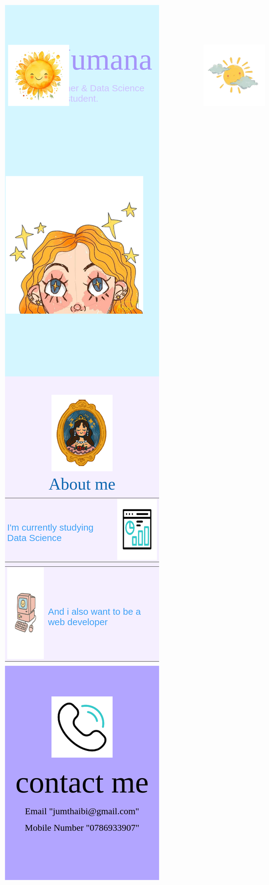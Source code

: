 <!DOCTYPE html>
<html lang="en">
<head>
    <meta charset="UTF-8">
    <title>Jumana</title>
    <link rel="stylesheet"/css/style.css">
    <link rel="icon" href="favicon (1).ico">
    <link rel="stylesheet" href="https://fonts.googleapis.com/css?family=Sofia">
    <link rel="preconnect" href="https://fonts.googleapis.com">
    <link rel="preconnect" href="https://fonts.gstatic.com" crossorigin>
    <link href="https://fonts.googleapis.com/css2?family=Sacramento&display=swap" rel="stylesheet">
    <style>
        body{
            margin: 0;
        }
        .first{
            background-color: #D4F6FF;
            text-align: center;
            width:100%;
        }
        h1{
            font-size: 100px;
            font-family:"Sofia",sans-serif;
            margin-top: 0;
            padding-top: 120px;
            margin-bottom: 0px;
            color:#A594F9;
        }
        p{
            font-family:"Sofia",sans-serif;
            font-size: 30px;
            margin-top: 20px;
            margin-bottom: 0;
            color: #CDC1FF;
            }
        .img1{
            position: relative;
            left:800px;
            top:9px;
        }
        .img2{
            position: absolute;
            left: 60px;
            top:180px;
        }
        .img3{
            position: relative;
            top:9px;
            right: 25px;
        }
        .img4{
            position: absolute;
            right: 60px;
            top:180px;
        }
        .img5{
            position: relative;
            right:800px;
        }
        .second{
            background-color: #F5EFFF;
            text-align: center;
            width: 100%;
        }
        .other-h{
            font-size: 55px;
            padding-top: 7px;
            color:#0F67B1;
        }
        .img6{
            padding-top: 60px;
        }
        .one{
        color: #3FA2F6;
        }
        h1,.sacramento-regular {
            font-family: "Sacramento", serif;
            font-weight: 400;
            font-style: normal;
          }
        .img9{
        position: relative;
        top: 100px;
        }
        .third{
            background-color: #B2A5FF;
            height: 700px;
            width: 100%;
        }
        .two{
            color: rgb(0, 0, 0);
        }
        .alumni-sans-pinstripe-regular {
            font-family: "Alumni Sans Pinstripe", serif;
            font-weight: 400;
            font-style: normal;
            color: rgb(0, 0, 0);
          } 
    </style>
</head>
<body>
<div class="first">
    <h1 class="sacramento-regular">I'm Jumana</h1>
    <p>A Programmer & Data Science student.</p>
    <p class="first">
        <img class="img4" src="sun.png" width="200" height="200">
        <img class="img2" src="sun flower.png" width="200" height="200">
    </p>
    <p>
        <img class="img1" src="white flower.png" width="200" height="200">
        <img class="img3" src="blond girl.png" alt="" width="450" height="450">
        <img class="img5" src="bee.png" width="200" height="200">
    </p>
</div>
<div class="second">
    <img class="img6" src="princess.png" width="200" height="250">
<h1 class="other-h">About me</h1>
<center>
<table>
    <tr><td><p class="one">I'm currently studying Data Science </p></td><td><img src="statistics-unscreen.gif" width="200" height="200"></td></tr>
</table>
<table>
    <tr><td><img src="comp doodle.png" width="200" height="300"></td>
        <td><p class="one">And i also want to be a web developer</p></td></tr>
</table>
</center>
</div>
<div class="third">
    <center> <img class="img9" src="phone-unscreen.gif" width="200" height="200">
    </center>
<center >
   <h1 class="two">contact me</h1>
   <p class="alumni-sans-pinstripe-regular">Email	"jumthaibi@gmail.com"</p>
   <p class="alumni-sans-pinstripe-regular">Mobile Number	"0786933907"</p>
</center>
</div>
</body>
</html>
<!--juju-->
